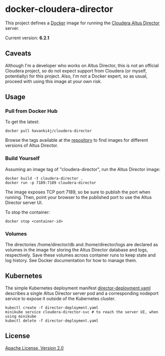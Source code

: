 # docker-cloudera-director

This project defines a [Docker](https://www.docker.com/) image for running the [Cloudera Altus Director](https://www.cloudera.com/products/product-components/cloudera-director.html) server.

Current version: **6.2.1**

## Caveats

Although I'm a developer who works on Altus Director, this is not an official Cloudera project, so do not expect support from Cloudera (or myself, potentially) for this project. Also, I'm not a Docker expert, so as usual, proceed with using this image at your own risk.

## Usage

### Pull from Docker Hub

To get the latest:

```
docker pull havanki4j/cloudera-director
```

Browse the tags available at the [repository](https://hub.docker.com/r/havanki4j/cloudera-director/) to find images for different versions of Altus Director.

### Build Yourself

Assuming an image tag of "cloudera-director", run the Altus Director image:

```
docker build -t cloudera-director .
docker run -p 7189:7189 cloudera-director
```

The image exposes TCP port 7189, so be sure to publish the port when running. Then, point your browser to the published port to use the Altus Director server UI.

To stop the container:

```
docker stop <container-id>
```

### Volumes

The directories /home/director/db and /home/director/logs are declared as volumes in the image for storing the Altus Director database and logs, respectively. Save these volumes across container runs to keep state and log history. See Docker documentation for how to manage them.

## Kubernetes

The simple Kubernetes deployment manifest [director-deployment.yaml](director-deployment.yaml) describes a single Altus Director server pod and a corresponding nodeport service to expose it outside of the Kubernetes cluster.

```
kubectl create -f director-deployment.yaml
minikube service cloudera-director-svc # to reach the server UI, when using minikube
kubectl delete -f director-deployment.yaml
```

## License

[Apache License, Version 2.0](http://www.apache.org/licenses/LICENSE-2.0)
